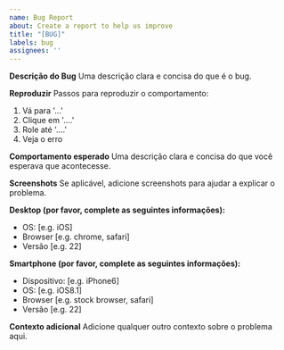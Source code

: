 ```yaml
---
name: Bug Report
about: Create a report to help us improve
title: "[BUG]"
labels: bug
assignees: ''
---
```


**Descrição do Bug**
Uma descrição clara e concisa do que é o bug.

**Reproduzir**
Passos para reproduzir o comportamento:
1. Vá para '...'
2. Clique em '....'
3. Role até '....'
4. Veja o erro

**Comportamento esperado**
Uma descrição clara e concisa do que você esperava que acontecesse.

**Screenshots**
Se aplicável, adicione screenshots para ajudar a explicar o problema.

**Desktop (por favor, complete as seguintes informações):**
- OS: [e.g. iOS]
- Browser [e.g. chrome, safari]
- Versão [e.g. 22]

**Smartphone (por favor, complete as seguintes informações):**
- Dispositivo: [e.g. iPhone6]
- OS: [e.g. iOS8.1]
- Browser [e.g. stock browser, safari]
- Versão [e.g. 22]

**Contexto adicional**
Adicione qualquer outro contexto sobre o problema aqui.
